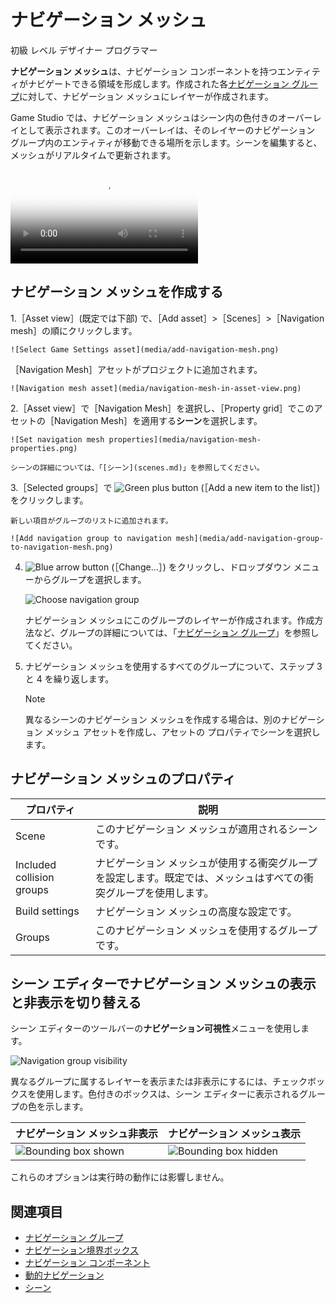 # ナビゲーション メッシュ

<span class="label label-doc-level">初級</span>
<span class="label label-doc-audience">レベル デザイナー</span>
<span class="label label-doc-audience">プログラマー</span>

**ナビゲーション メッシュ**は、ナビゲーション コンポーネントを持つエンティティがナビゲートできる領域を形成します。作成された各[ナビゲーション グループ](navigation-groups.md)に対して、ナビゲーション メッシュにレイヤーが作成されます。

Game Studio では、ナビゲーション メッシュはシーン内の色付きのオーバーレイとして表示されます。このオーバーレイは、そのレイヤーのナビゲーション グループ内のエンティティが移動できる場所を示します。シーンを編集すると、メッシュがリアルタイムで更新されます。

<p>
<video autoplay loop class="responsive-video" poster="media/withOutlineAE.jpg">
   <source src="media/withOutlineAE.mp4" type="video/mp4">
</video>
</p>

## ナビゲーション メッシュを作成する

1.［Asset view］(既定では下部) で、［Add asset］>［Scenes］>［Navigation mesh］の順にクリックします。

    ![Select Game Settings asset](media/add-navigation-mesh.png)

   ［Navigation Mesh］アセットがプロジェクトに追加されます。

    ![Navigation mesh asset](media/navigation-mesh-in-asset-view.png)

2.［Asset view］で［Navigation Mesh］を選択し、［Property grid］でこのアセットの［Navigation Mesh］を適用する**シーン**を選択します。

    ![Set navigation mesh properties](media/navigation-mesh-properties.png)

    シーンの詳細については、「[シーン](scenes.md)」を参照してください。

3.［Selected groups］で ![Green plus button](~/manual/game-studio/media/green-plus-icon.png) (［Add a new item to the list］) をクリックします。

    新しい項目がグループのリストに追加されます。

    ![Add navigation group to navigation mesh](media/add-navigation-group-to-navigation-mesh.png)

4. ![Blue arrow button](~/manual/game-studio/media/blue-arrow-icon.png) (［Change...］) をクリックし、ドロップダウン メニューからグループを選択します。

    ![Choose navigation group](media/choose-navigation-group-in-navigation-mesh.png)

    ナビゲーション メッシュにこのグループのレイヤーが作成されます。作成方法など、グループの詳細については、「[ナビゲーション グループ](navigation-groups.md)」を参照してください。

5. ナビゲーション メッシュを使用するすべてのグループについて、ステップ 3 と 4 を繰り返します。

    >[!NOTE]
    >異なるシーンのナビゲーション メッシュを作成する場合は、別のナビゲーション メッシュ アセットを作成し、アセットの プロパティでシーンを選択します。

## ナビゲーション メッシュのプロパティ

| プロパティ                  | 説明                                                    
|---------------------------|--------------
| Scene                     | このナビゲーション メッシュが適用されるシーンです。
| Included collision groups | ナビゲーション メッシュが使用する衝突グループを設定します。既定では、メッシュはすべての衝突グループを使用します。
| Build settings            | ナビゲーション メッシュの高度な設定です。
| Groups                    | このナビゲーション メッシュを使用するグループです。

## シーン エディターでナビゲーション メッシュの表示と非表示を切り替える

シーン エディターのツールバーの**ナビゲーション可視性**メニューを使用します。

![Navigation group visibility](media/navigation-group-visibility.png)

異なるグループに属するレイヤーを表示または非表示にするには、チェックボックスを使用します。色付きのボックスは、シーン エディターに表示されるグループの色を示します。

| ナビゲーション メッシュ非表示   | ナビゲーション メッシュ表示
|--------------------------| ------------
|![Bounding box shown](media/navigation-mesh-invisible.jpg) | ![Bounding box hidden](media/navigation-mesh-visible.jpg)

これらのオプションは実行時の動作には影響しません。

## 関連項目

* [ナビゲーション グループ](navigation-groups.md)
* [ナビゲーション境界ボックス](navigation-bounding-boxes.md)
* [ナビゲーション コンポーネント](navigation-components.md)
* [動的ナビゲーション](dynamic-navigation.md)
* [シーン](scenes.md)
